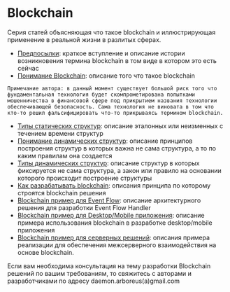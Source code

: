 # Blockchain

Серия статей объясняющая что такое blockchain и иллюстрирующая применение в реальной жизни в разлитых сферах.

* [Предпосылки](https://github.com/ArboreusSystems/arboreus_articles/blob/master/blockchain/prerequisites/rus.blockchain_prerequisites.md): краткое вступление и описание истории возникновения термина blockchain в том виде в котором это есть сейчас
* [Понимание Blockchain](https://github.com/ArboreusSystems/arboreus_articles/blob/master/blockchain/understanding_blockchain/rus.understanding_blockchain.md): описание того что такое blockchain
```
Примечание автора: в данный момент существует большой риск того что фундаментальная технология будет скомпрометирована попытками мошенничества в финансовой сфере под прикрытием названия технологии обеспечивающей безопасность. Сама технология не виновата в том что кто-то решил фальсифицировать что-то прикрываясь термином blockchain.
```
* [Типы статических структур](https://github.com/ArboreusSystems/arboreus_articles/blob/master/blockchain/the_types_of_chained_statical_structures/rus.the_types_of_chained_statical_structures.md): описание эталонных или неизменных с течением времени структур 
* [Понимание динамических структур](https://github.com/ArboreusSystems/arboreus_articles/blob/master/blockchain/understanding_blockchain_dynamical_structures/rus.understanding_blockchain_dynamical_structures.md): описание принципов построения структур в которых важна не сама структура, а то по каким правилам она создается
* [Типы динамических структур](https://github.com/ArboreusSystems/arboreus_articles/blob/master/blockchain/the_types_of_chained_dynamical_structures/rus.types_of_dynamical_structures.md): описание структур в которых фиксируется не сама структура, а закон или правило на основании которого происходит построение структуры
* [Как разрабатывать blockchain](https://github.com/ArboreusSystems/arboreus_articles/blob/master/blockchain/how_to_do_blockchain/rus.how_to_do_blockchain.md): описания принципа по которому строятся blockchain решения
* [Blockchain пример для Event Flow](https://github.com/ArboreusSystems/arboreus_articles/blob/master/blockchain/bc_example_event_flow/rus.bce_events_flow.md): описание архитектурного решения для разработки Event Flow Handler
* [Blockchain пример для Desktop/Mobile приложения](https://github.com/ArboreusSystems/arboreus_articles/blob/master/blockchain/bc_example_desktop_mobile_application/rus.bce_desktop_mobile_application.md): описание примера использования blockchain в разработке desktop/mobile приложения
* [Blockchain пример для серверных решений](https://github.com/ArboreusSystems/arboreus_articles/blob/master/blockchain/bc_example_connected_servers/rus.bce_connected_servers.md): описания примера реализации для обеспечения межсерверного взаимодействия на основе blockchain.

Если вам необходима консультация на тему разработки Blockchain решений по вашим требованиям, то свяжитесь с авторами и разработчиками по адресу daemon.arboreus(a)gmail.com